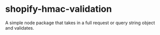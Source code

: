 # shopify-hmac-validation
A simple node package that takes in a full request or query string object and validates.
